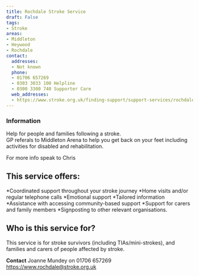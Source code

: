 ```yaml
---
title: Rochdale Stroke Service
draft: False
tags:
- Stroke
areas:
- Middleton
- Heywood
- Rochdale
contact:
  addresses:
  - Not known
  phone:
  - 01706 657269
  - 0303 3033 100 Helpline
  - 0300 3300 740 Supporter Care
  web_addresses:
  - https://www.stroke.org.uk/finding-support/support-services/rochdale-stroke-recovery-service
---
```


### Information
Help for people and families following a stroke.  
GP referals to Middleton Arena to help you 
get back on your feet including activities for
disabled and rehabilitation.  

For more info speak to Chris

## This service offers:
*Coordinated support throughout your stroke journey
*Home visits and/or regular telephone calls
*Emotional support
*Tailored information
*Assistance with accessing community-based support
*Support for carers and family members
*Signposting to other relevant organisations.

## Who is this service for?
This service is for stroke survivors (including TIAs/mini-strokes), and families and carers of people affected by stroke.

**Contact**
Joanne Mundey  on 01706 657269  
https://www.rochdale@stroke.org.uk

